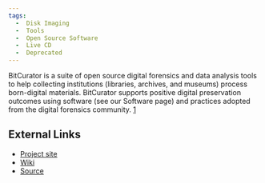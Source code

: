 ```yaml
---
tags:
  -  Disk Imaging
  -  Tools
  -  Open Source Software
  -  Live CD
  -  Deprecated
---
```

BitCurator is a suite of open source digital forensics and data analysis
tools to help collecting institutions (libraries, archives, and museums)
process born-digital materials. BitCurator supports positive digital
preservation outcomes using software (see our Software page) and
practices adopted from the digital forensics community.
[1](http://wiki.bitcurator.net/index.php?title=Main_Page)

## External Links

- [Project site](http://www.bitcurator.net/bitcurator/)
- [Wiki](http://wiki.bitcurator.net/index.php?title=Main_Page)
- [Source](https://github.com/BitCurator/bitcurator-distro-main)